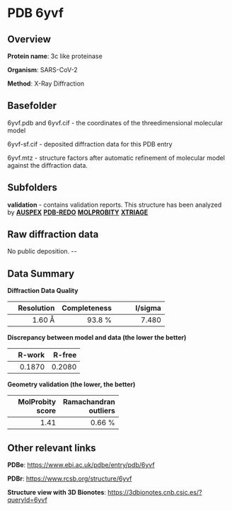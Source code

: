 # PDB 6yvf

## Overview

**Protein name**: 3c like proteinase

**Organism**: SARS-CoV-2

**Method**: X-Ray Diffraction



## Basefolder

6yvf.pdb and 6yvf.cif - the coordinates of the threedimensional molecular model

6yvf-sf.cif - deposited diffraction data for this PDB entry

6yvf.mtz - structure factors after automatic refinement of molecular model against the diffraction data.

## Subfolders





**validation** - contains validation reports. This structure has been analyzed by [**AUSPEX**](https://github.com/thorn-lab/coronavirus_structural_task_force/tree/master/pdb/3c_like_proteinase/SARS-CoV-2/6yvf/validation/auspex) [**PDB-REDO**](https://github.com/thorn-lab/coronavirus_structural_task_force/tree/master/pdb/3c_like_proteinase/SARS-CoV-2/6yvf/validation/pdb-redo) [**MOLPROBITY**](https://github.com/thorn-lab/coronavirus_structural_task_force/tree/master/pdb/3c_like_proteinase/SARS-CoV-2/6yvf/validation/molprobity) [**XTRIAGE**](https://github.com/thorn-lab/coronavirus_structural_task_force/blob/master/pdb/3c_like_proteinase/SARS-CoV-2/6yvf/validation/Xtriage_output.log)  



## Raw diffraction data

No public deposition. --<br> 

## Data Summary
**Diffraction Data Quality**

|   | Resolution | Completeness| I/sigma |
|---|-------------:|----------------:|--------------:|
|   |1.60 Å|93.8  %|<img width=50/>7.480|

**Discrepancy between model and data (the lower the better)**

|   | **R-work**| **R-free**   
|---|-------------:|----------------:|           
||  0.1870|  0.2080|

**Geometry validation (the lower, the better)**

|   |**MolProbity<br>score**| **Ramachandran<br>outliers** 
|---|-------------:|----------------:|
||  1.41|  0.66 %|

 

 



## Other relevant links 
**PDBe**:  https://www.ebi.ac.uk/pdbe/entry/pdb/6yvf
 
**PDBr**: https://www.rcsb.org/structure/6yvf 

**Structure view with 3D Bionotes**: https://3dbionotes.cnb.csic.es/?queryId=6yvf

